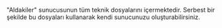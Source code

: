 "Aldakiler" sunucusunun tüm teknik dosyalarını içermektedir.
Serbest bir şekilde bu dosyaları kullanarak kendi sunucunuzu oluşturabilirsiniz.
